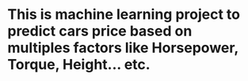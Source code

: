 # This is machine learning project to predict cars price based on multiples factors like Horsepower, Torque, Height... etc.
